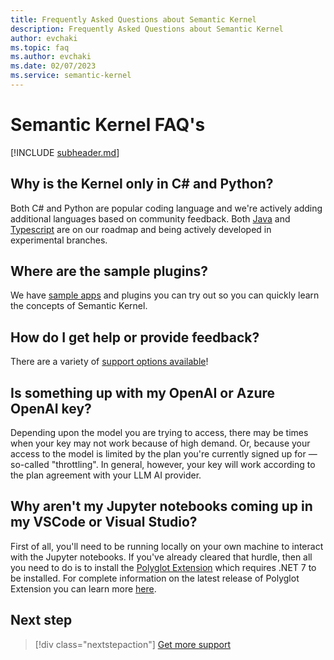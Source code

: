 ```yaml
---
title: Frequently Asked Questions about Semantic Kernel
description: Frequently Asked Questions about Semantic Kernel
author: evchaki
ms.topic: faq
ms.author: evchaki
ms.date: 02/07/2023
ms.service: semantic-kernel
---
```

# Semantic Kernel FAQ's


[!INCLUDE [subheader.md](../includes/pat_large.md)]

## Why is the Kernel only in C# and Python?
Both C# and Python are popular coding language and we're actively adding additional languages based on community feedback. Both [Java](https://github.com/microsoft/semantic-kernel/tree/experimental-java) and [Typescript](https://github.com/microsoft/semantic-kernel/tree/experimental-typescript) are on our roadmap and being actively developed in experimental branches.

## Where are the sample plugins?
We have [sample apps](/semantic-kernel/samples) and plugins you can try out so you can quickly learn the concepts of Semantic Kernel.

## How do I get help or provide feedback?

There are a variety of [support options available](/semantic-kernel/support)!

## Is something up with my OpenAI or Azure OpenAI key?

Depending upon the model you are trying to access, there may be times when your key may not work because of high demand. Or, because your access to the model is limited by the plan you're currently signed up for — so-called "throttling". In general, however, your key will work according to the plan agreement with your LLM AI provider. 

## Why aren't my Jupyter notebooks coming up in my VSCode or Visual Studio?

First of all, you'll need to be running locally on your own machine to interact with the Jupyter notebooks. If you've already cleared that hurdle, then all you need to do is to install the [Polyglot Extension](https://marketplace.visualstudio.com/items?itemName=ms-dotnettools.dotnet-interactive-vscode) which requires .NET 7 to be installed. For complete information on the latest release of Polyglot Extension you can learn more [here](https://devblogs.microsoft.com/dotnet/polyglot-notebooks-december-2022-release/).

## Next step

> [!div class="nextstepaction"]
> [Get more support](/semantic-kernel/support)
